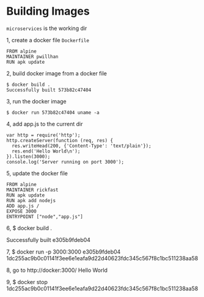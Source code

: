 # Building Images

`microservices` is the working dir

1, create a docker file `Dockerfile`
```
FROM alpine
MAINTAINER pwillhan
RUN apk update
```

2, build docker image from a docker file
```
$ docker build .
Successfully built 573b82c47404
```

3, run the docker image
```
$ docker run 573b82c47404 uname -a
```

4, add app.js to the current dir
```
var http = require('http');
http.createServer(function (req, res) {
  res.writeHead(200, {'Content-Type': 'text/plain'});
  res.end('Hello World\n');
}).listen(3000);
console.log('Server running on port 3000');
```

5, update the docker file
```
FROM alpine
MAINTAINER rickfast
RUN apk update
RUN apk add nodejs
ADD app.js /
EXPOSE 3000
ENTRYPOINT ["node","app.js"]
```

6, $ docker build .

Successfully built e305b9fdeb04

7, $ docker run -p 3000:3000 e305b9fdeb04
1dc255ac9b0c01141f3ee6e1eafa9d22d40623fdc345c567f8c1bc511238aa58

8, go to http://docker:3000/
Hello World

9, $ docker stop 1dc255ac9b0c01141f3ee6e1eafa9d22d40623fdc345c567f8c1bc511238aa58

